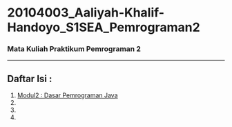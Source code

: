 # 20104003_Aaliyah-Khalif-Handoyo_S1SEA_Pemrograman2
### Mata Kuliah Praktikum Pemrograman 2

<hr>

## Daftar Isi :
1. [Modul2 : Dasar Pemrograman Java](https://github.com/kucing31/20104003_Aaliyah-Khalif-Handoyo_S1SEA_Pemrograman2/tree/Modul0)
2.
3.
4.
